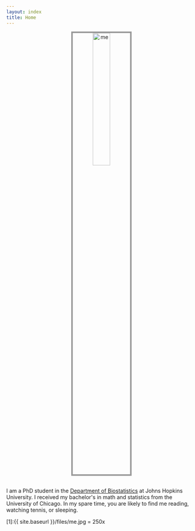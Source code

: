 ```yaml
---
layout: index
title: Home
---
```


<center><img src="{{ site.baseurl }}/files/me.jpg" alt="me" style="width: 30%; border: #999 4px solid"/></center>

<br>

I am a PhD student in the [Department of Biostatistics](https://www.jhsph.edu/departments/biostatistics/index.html) at Johns Hopkins University. I received my bachelor's in math and statistics from the University of Chicago. In my spare time, you are likely to find me reading, watching tennis, or sleeping. 



[1]:{{ site.baseurl }}/files/me.jpg = 250x